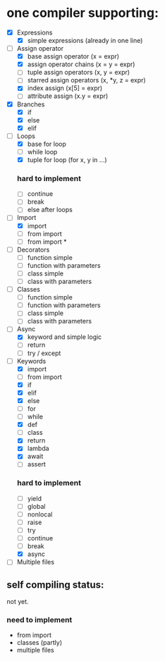 # one compiler supporting:

- [X] Expressions
    - [X] simple expressions (already in one line)
- [ ] Assign operator
    - [X] base assign operator (x = expr)
    - [X] assign operator chains (x = y = expr)
    - [ ] tuple assign operators (x, y = expr)
    - [ ] starred assign operators (x, *y, z = expr)
    - [X] index assign (x[5] = expr)
    - [ ] attribute assign (x.y = expr)
- [X] Branches
    - [X] if
    - [X] else
    - [X] elif
- [ ] Loops
    - [X] base for loop
    - [ ] while loop
    - [X] tuple for loop     (for x, y in ...)
    ### hard to implement
    - [ ] continue
    - [ ] break
    - [ ] else after loops
- [ ] Import
    - [X] import
    - [ ] from import
    - [ ] from import *
- [ ] Decorators
    - [ ] function simple
    - [ ] function with parameters
    - [ ] class simple
    - [ ] class with parameters
- [ ] Classes
    - [ ] function simple
    - [ ] function with parameters
    - [ ] class simple
    - [ ] class with parameters
- [ ] Async
    - [X] keyword and simple logic
    - [ ] return
    - [ ] try / except
- [ ] Keywords
    - [X] import
    - [ ] from import
    - [X] if
    - [X] elif
    - [X] else
    - [ ] for
    - [ ] while
    - [X] def
    - [ ] class
    - [X] return
    - [X] lambda
    - [X] await
    - [ ] assert
    ### hard to implement
    - [ ] yield
    - [ ] global
    - [ ] nonlocal
    - [ ] raise
    - [ ] try
    - [ ] continue
    - [ ] break
    - [X] async
- [ ] Multiple files

## self compiling status:
not yet.
### need to implement
- from import
- classes (partly)
- multiple files


